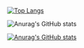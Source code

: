 [![Top Langs](https://github-readme-stats.vercel.app/api/top-langs/?username=manotv-alt&layout=donut)](https://github.com/anuraghazra/github-readme-stats)    

![Anurag's GitHub stats](https://github-readme-stats.vercel.app/api?username=manotv-alt&show_icons=true&theme=tokyonight)

[![Anurag's GitHub stats](https://github-readme-stats.vercel.app/api?username=manotv-alt)](https://github.com/anuraghazra/github-readme-stats)




